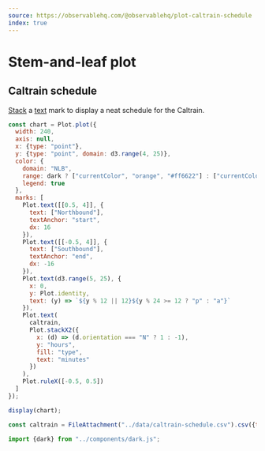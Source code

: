 ```yaml
---
source: https://observablehq.com/@observablehq/plot-caltrain-schedule
index: true
---
```


# Stem-and-leaf plot

## Caltrain schedule

[Stack](https://observablehq.com/plot/transforms/stack) a [text](https://observablehq.com/plot/marks/text) mark to display a neat schedule for the Caltrain.

```js echo
const chart = Plot.plot({
  width: 240,
  axis: null,
  x: {type: "point"},
  y: {type: "point", domain: d3.range(4, 25)},
  color: {
    domain: "NLB",
    range: dark ? ["currentColor", "orange", "#ff6622"] : ["currentColor", "peru", "brown"],
    legend: true
  },
  marks: [
    Plot.text([[0.5, 4]], {
      text: ["Northbound"],
      textAnchor: "start",
      dx: 16
    }),
    Plot.text([[-0.5, 4]], {
      text: ["Southbound"],
      textAnchor: "end",
      dx: -16
    }),
    Plot.text(d3.range(5, 25), {
      x: 0,
      y: Plot.identity,
      text: (y) => `${y % 12 || 12}${y % 24 >= 12 ? "p" : "a"}`
    }),
    Plot.text(
      caltrain,
      Plot.stackX2({
        x: (d) => (d.orientation === "N" ? 1 : -1),
        y: "hours",
        fill: "type",
        text: "minutes"
      })
    ),
    Plot.ruleX([-0.5, 0.5])
  ]
});

display(chart);
```

```js echo
const caltrain = FileAttachment("../data/caltrain-schedule.csv").csv({typed: true});
```

```js echo
import {dark} from "../components/dark.js";
```

